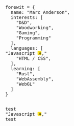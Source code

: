 <pre lang="javascript">

forewit = {
  name: "Marc Anderson",
  interests: [
    "D&D",
    "Woodworking",
    "Gaming",
    "Programming"
  ],
  languages: [
<span>"Javascript <img height="12" width="12" src="js.png" />,"</span>
    "HTML / CSS",
  ],
  learning: [
    "Rust",
    "WebAssembly",
    "WebGL"
  ]
}

</pre>

<pre lang="javascript">
test
<span>"Javascript <img height="12" width="12" src="js.png" />,"</span>
test
</pre>